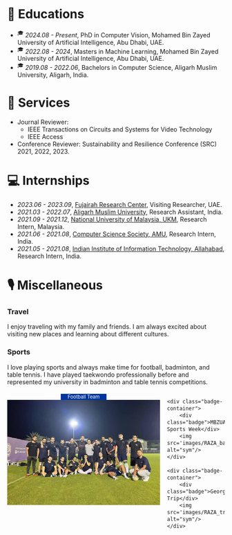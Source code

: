 
<style>
.box {
  display: inline-block;
  background-color: lightgray;
}

.blue-text {
  color: blue;
}
</style>

# 📖 Educations
- <sup>&#x1F393;</sup>  *2024.08 - Present*, PhD in Computer Vision, Mohamed Bin Zayed University of Artificial Intelligence, Abu Dhabi, UAE.
- <sup>&#x1F393;</sup>  *2022.08 - 2024*, Masters in Machine Learning, Mohamed Bin Zayed University of Artificial Intelligence, Abu Dhabi, UAE.
- <sup>&#x1F393;</sup>  *2019.08 - 2022.06*, Bachelors in Computer Science, Aligarh Muslim University, Aligarh, India.


# 💬 Services
- Journal Reviewer: 
    - IEEE Transactions on Circuits and Systems for Video Technology
    - IEEE Access
- Conference Reviewer: Sustainability and Resilience Conference (SRC) 2021, 2022, 2023.


# 💻 Internships
- *2023.06 - 2023.09*, [Fujairah Research Center](https://www.frc.ae/), Visiting Researcher, UAE.
- *2021.03 - 2022.07*, [Aligarh Muslim University](https://www.amu.ac.in/department/computer-science), Research Assistant, India.
- *2021.09 - 2021.12*, [National University of Malaysia, UKM](https://www.ukm.my/portalukm/), Research Intern, Malaysia.
- *2021.06 - 2021.08*, [Computer Science Society, AMU](https://www.cssamu.in/), Research Intern, India.
- *2021.05 - 2021.08*, [Indian Institute of Information Technology, Allahabad](https://www.iiita.ac.in/), Research Intern, India.


# 🎙 Miscellaneous

### Travel
I enjoy traveling with my family and friends. I am always excited about visiting new places and learning about different cultures.

### Sports
I love playing sports and always make time for football, badminton, and table tennis. I have played taekwondo professionally before and represented my university in badminton and table tennis competitions.

<!-- ### My cat
My girlfriend and I have three cats together, they are very adorable and have brought a lot of fun to our lives! -->

<!-- <img src="../../images/cat1.jpeg" width = "300" alt="图片名称" align=center />  
<img src="../../images/cat4.jpeg" width = "300" alt="图片名称" align=center /> 
<img src="../../images/cat2.jpeg" width = "300" alt="图片名称" align=center />  -->

<!-- <div class="badge">Football Team</div><img src='images/RAZA_football.jpeg' alt="sym" width="33%"/>
<div class="badge">MBZUAI Sports Week</div><img src='images/RAZA_basketball.jpeg' alt="sym" width="33%"/>
<div class="badge">Georgia Trip</div><img src='images/RAZA_travel.jpeg' alt="sym" width="33%"/> -->

<style>
    .container {
        display: flex;
        flex-wrap: nowrap; /* Ensure items are not wrapped to the next line */
        overflow-x: auto; /* Enable horizontal scrolling if needed */
    }

    .badge-container {
        display: flex;
        flex-direction: column;
        align-items: center;
        margin-right: 1rem; /* Adjust margin as needed */
    }

    .badge {
        padding-left: 1rem;
        padding-right: 1rem;
        margin-top: 0.5em;
        color: white;
        background-color: #00369f;
        font-size: 0.8em;
    }

    img {
        width: 300;
    }
</style>

<div class="container">
    <div class="badge-container">
        <div class="badge">Football Team</div>
        <img src='images/RAZA_football.jpeg' alt="sym"/>
    </div>
    
    <div class="badge-container">
        <div class="badge">MBZUAI Sports Week</div>
        <img src='images/RAZA_basketball.jpeg' alt="sym"/>
    </div>
    
    <div class="badge-container">
        <div class="badge">Georgia Trip</div>
        <img src='images/RAZA_travel.jpeg' alt="sym"/>
    </div>
</div>











